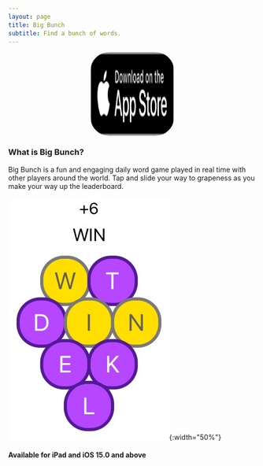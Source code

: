 ```yaml
---
layout: page
title: Big Bunch
subtitle: Find a bunch of words.
---
```


<center><a href="https://apps.apple.com/us/app/big-bunch/id1620207662" style="width: 170px; height: 170px; border-radius: 22%; overflow: hidden; display: inline-block; vertical-align: middle;"><img src="/assets/img/black.svg" alt="Big Bunch" style="width: 170px; height: 170px; border-radius: 22%; overflow: hidden; display: inline-block; vertical-align: middle;"></a></center>

### What is Big Bunch?

Big Bunch is a fun and engaging daily word game played in real time with other players around the world. Tap and slide your way to grapeness as you make your way up the leaderboard.

![](/assets/img/bigBunch_win_white_bg.JPG#center){:width="50%"}

#### Available for iPad and iOS 15.0 and above
